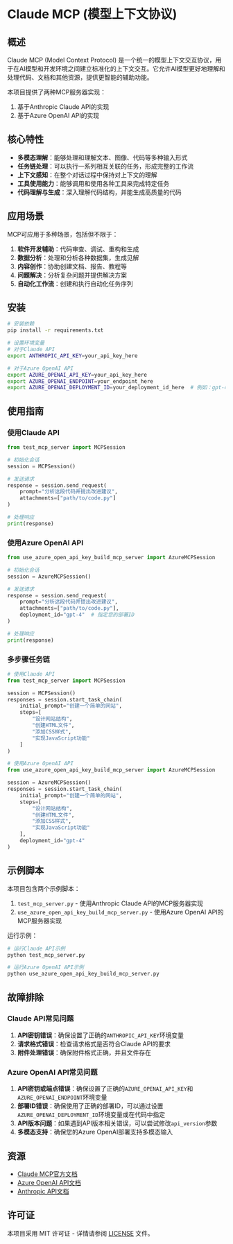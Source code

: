 # Claude MCP (模型上下文协议)

## 概述

Claude MCP (Model Context Protocol) 是一个统一的模型上下文交互协议，用于在AI模型和开发环境之间建立标准化的上下文交互。它允许AI模型更好地理解和处理代码、文档和其他资源，提供更智能的辅助功能。

本项目提供了两种MCP服务器实现：
1. 基于Anthropic Claude API的实现
2. 基于Azure OpenAI API的实现

## 核心特性

- **多模态理解**：能够处理和理解文本、图像、代码等多种输入形式
- **任务链处理**：可以执行一系列相互关联的任务，形成完整的工作流
- **上下文感知**：在整个对话过程中保持对上下文的理解
- **工具使用能力**：能够调用和使用各种工具来完成特定任务
- **代码理解与生成**：深入理解代码结构，并能生成高质量的代码

## 应用场景

MCP可应用于多种场景，包括但不限于：

1. **软件开发辅助**：代码审查、调试、重构和生成
2. **数据分析**：处理和分析各种数据集，生成见解
3. **内容创作**：协助创建文档、报告、教程等
4. **问题解决**：分析复杂问题并提供解决方案
5. **自动化工作流**：创建和执行自动化任务序列

## 安装

```bash
# 安装依赖
pip install -r requirements.txt

# 设置环境变量
# 对于Claude API
export ANTHROPIC_API_KEY=your_api_key_here

# 对于Azure OpenAI API
export AZURE_OPENAI_API_KEY=your_api_key_here
export AZURE_OPENAI_ENDPOINT=your_endpoint_here
export AZURE_OPENAI_DEPLOYMENT_ID=your_deployment_id_here  # 例如：gpt-4
```

## 使用指南

### 使用Claude API

```python
from test_mcp_server import MCPSession

# 初始化会话
session = MCPSession()

# 发送请求
response = session.send_request(
    prompt="分析这段代码并提出改进建议",
    attachments=["path/to/code.py"]
)

# 处理响应
print(response)
```

### 使用Azure OpenAI API

```python
from use_azure_open_api_key_build_mcp_server import AzureMCPSession

# 初始化会话
session = AzureMCPSession()

# 发送请求
response = session.send_request(
    prompt="分析这段代码并提出改进建议",
    attachments=["path/to/code.py"],
    deployment_id="gpt-4"  # 指定您的部署ID
)

# 处理响应
print(response)
```

### 多步骤任务链

```python
# 使用Claude API
from test_mcp_server import MCPSession

session = MCPSession()
responses = session.start_task_chain(
    initial_prompt="创建一个简单的网站",
    steps=[
        "设计网站结构",
        "创建HTML文件",
        "添加CSS样式",
        "实现JavaScript功能"
    ]
)

# 使用Azure OpenAI API
from use_azure_open_api_key_build_mcp_server import AzureMCPSession

session = AzureMCPSession()
responses = session.start_task_chain(
    initial_prompt="创建一个简单的网站",
    steps=[
        "设计网站结构",
        "创建HTML文件",
        "添加CSS样式",
        "实现JavaScript功能"
    ],
    deployment_id="gpt-4"
)
```

## 示例脚本

本项目包含两个示例脚本：

1. `test_mcp_server.py` - 使用Anthropic Claude API的MCP服务器实现
2. `use_azure_open_api_key_build_mcp_server.py` - 使用Azure OpenAI API的MCP服务器实现

运行示例：

```bash
# 运行Claude API示例
python test_mcp_server.py

# 运行Azure OpenAI API示例
python use_azure_open_api_key_build_mcp_server.py
```

## 故障排除

### Claude API常见问题

1. **API密钥错误**：确保设置了正确的`ANTHROPIC_API_KEY`环境变量
2. **请求格式错误**：检查请求格式是否符合Claude API的要求
3. **附件处理错误**：确保附件格式正确，并且文件存在

### Azure OpenAI API常见问题

1. **API密钥或端点错误**：确保设置了正确的`AZURE_OPENAI_API_KEY`和`AZURE_OPENAI_ENDPOINT`环境变量
2. **部署ID错误**：确保使用了正确的部署ID，可以通过设置`AZURE_OPENAI_DEPLOYMENT_ID`环境变量或在代码中指定
3. **API版本问题**：如果遇到API版本相关错误，可以尝试修改`api_version`参数
4. **多模态支持**：确保您的Azure OpenAI部署支持多模态输入

## 资源

- [Claude MCP官方文档](https://www.claudemcp.com/zh)
- [Azure OpenAI API文档](https://learn.microsoft.com/zh-cn/azure/ai-services/openai/)
- [Anthropic API文档](https://docs.anthropic.com/claude/reference/getting-started-with-the-api)

## 许可证

本项目采用 MIT 许可证 - 详情请参阅 [LICENSE](LICENSE) 文件。 